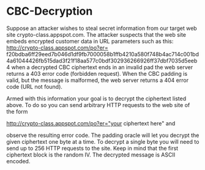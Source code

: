 # CBC-Decryption
Suppose an attacker wishes to steal secret information from our target web site crypto-class.appspot.com. The attacker suspects that the web site embeds encrypted customer data in URL parameters such as this: http://crypto-class.appspot.com/po?er= f20bdba6ff29eed7b046d1df9fb7000058b1ffb4210a580f748b4ac714c001bd4a61044426fb515dad3f21f18aa577c0bdf302936266926ff37dbf7035d5eeb4
when a decrypted CBC ciphertext ends in an invalid pad the web server returns a 403 error code (forbidden request). When the CBC padding is valid, but the message is malformed, the web server returns a 404 error code (URL not found).

Armed with this information your goal is to decrypt the ciphertext listed above. To do so you can send arbitrary HTTP requests to the web site of the form

http://crypto-class.appspot.com/po?er="your ciphertext here" and

observe the resulting error code. The padding oracle will let you decrypt the given ciphertext one byte at a time. To decrypt a single byte you will need to send up to 256 HTTP requests to the site. Keep in mind that the first ciphertext block is the random IV. The decrypted message is ASCII encoded.

